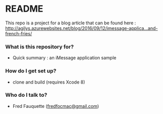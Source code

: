 # README #

This repo is a project for a blog article that can be found here :
http://agilys.azurewebsites.net/blog/2016/09/12/imessage-applica…and-french-fries/

### What is this repository for? ###

* Quick summary : an iMessage application sample

### How do I get set up? ###

* clone and build (requires Xcode 8)

### Who do I talk to? ###

* Fred Fauquette (fredfocmac@gmail.com)